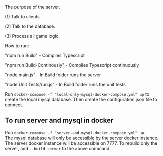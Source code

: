 The purpose of the server.

(1) Talk to clients.

(2) Talk to the database.

(3) Process all game logic.


How to run:

"npm run Build" - Compiles Typescript

"npm run Build-Continously" - Compiles Typescript continuously

"node main.js" - In Build folder runs the server

"node Unit Tests/run.js" - In Build folder runs the unit tests

Run `docker-compose -f "local-only-mysql-docker-compose.yml" up` to create the local mysql database. Then create the configuration.json file to connect.

## To run server and mysql in docker
Run `docker-compose -f "server-and-mysql-docker-compose.yml" up`.  
The mysql database will only be accessible by the server docker instance. The server docker instance will be accessible on 7777.
To rebuild only the server, add `--build server` to the above command.